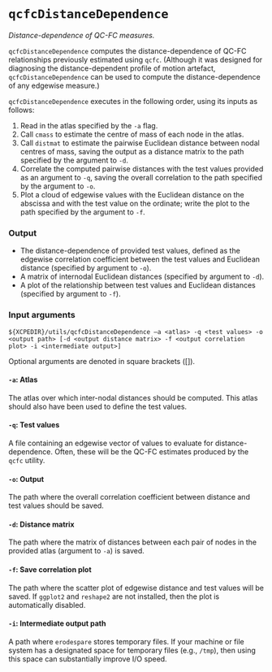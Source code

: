 # `qcfcDistanceDependence`

_Distance-dependence of QC-FC measures._

`qcfcDistanceDependence` computes the distance-dependence of QC-FC relationships previously estimated using `qcfc`. (Although it was designed for diagnosing the distance-dependent profile of motion artefact, `qcfcDistanceDependence` can be used to compute the distance-dependence of any edgewise measure.)

`qcfcDistanceDependence` executes in the following order, using its inputs as follows:

 1. Read in the atlas specified by the `-a` flag.
 2. Call `cmass` to estimate the centre of mass of each node in the atlas.
 3. Call `distmat` to estimate the pairwise Euclidean distance between nodal centres of mass, saving the output as a distance matrix to the path specified by the argument to `-d`.
 4. Correlate the computed pairwise distances with the test values provided as an argument to `-q`, saving the overall correlation to the path specified by the argument to `-o`.
 5. Plot a cloud of edgewise values with the Euclidean distance on the abscissa and with the test value on the ordinate; write the plot to the path specified by the argument to `-f`.

### Output

 * The distance-dependence of provided test values, defined as the edgewise correlation coefficient between the test values and Euclidean distance (specified by argument to `-o`).
 * A matrix of internodal Euclidean distances (specified by argument to `-d`).
 * A plot of the relationship between test values and Euclidean distances (specified by argument to `-f`).

### Input arguments

```
${XCPEDIR}/utils/qcfcDistanceDependence –a <atlas> -q <test values> -o <output path> [-d <output distance matrix> -f <output correlation plot> -i <intermediate output>]
```

Optional arguments are denoted in square brackets ([]).

#### `-a`: Atlas

The atlas over which inter-nodal distances should be computed. This atlas should also have been used to define the test values.

#### `-q`: Test values

A file containing an edgewise vector of values to evaluate for distance-dependence. Often, these will be the QC-FC estimates produced by the `qcfc` utility.

#### `-o`: Output

The path where the overall correlation coefficient between distance and test values should be saved.

#### `-d`: Distance matrix

The path where the matrix of distances between each pair of nodes in the provided atlas (argument to `-a`) is saved.

#### `-f`: Save correlation plot

The path where the scatter plot of edgewise distance and test values will be saved. If `ggplot2` and `reshape2` are not installed, then the plot is automatically disabled.

#### `-i`: Intermediate output path

A path where `erodespare` stores temporary files. If your machine or file system has a designated space for temporary files (e.g., `/tmp`), then using this space can substantially improve I/O speed.
